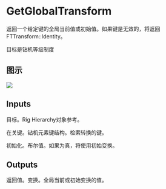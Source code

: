 # GetGlobalTransform

返回一个给定键的全局当前值或初始值。如果键是无效的，将返回FTTransform::Identity。

目标是钻机等级制度

## 图示

![]($-20221218-21191353.png)

## Inputs

目标。Rig Hierarchy对象参考。

在关键。钻机元素键结构。检索转换的键。

初始化。布尔值。如果为真，将使用初始变换。  

## Outputs

返回值。变换。全局当前或初始变换的值。
